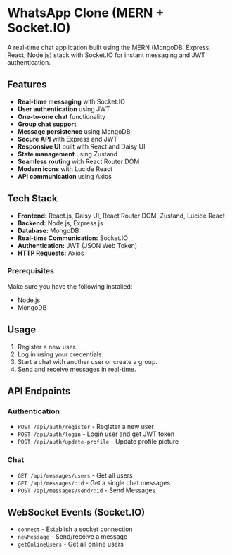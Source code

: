 # WhatsApp Clone (MERN + Socket.IO)

A real-time chat application built using the MERN (MongoDB, Express, React, Node.js) stack with Socket.IO for instant messaging and JWT authentication.

## Features
- **Real-time messaging** with Socket.IO
- **User authentication** using JWT
- **One-to-one chat** functionality
- **Group chat support**
- **Message persistence** using MongoDB
- **Secure API** with Express and JWT
- **Responsive UI** built with React and Daisy UI
- **State management** using Zustand
- **Seamless routing** with React Router DOM
- **Modern icons** with Lucide React
- **API communication** using Axios

## Tech Stack
- **Frontend:** React.js, Daisy UI, React Router DOM, Zustand, Lucide React
- **Backend:** Node.js, Express.js
- **Database:** MongoDB
- **Real-time Communication:** Socket.IO
- **Authentication:** JWT (JSON Web Token)
- **HTTP Requests:** Axios

### Prerequisites
Make sure you have the following installed:
- Node.js
- MongoDB


## Usage
1. Register a new user.
2. Log in using your credentials.
3. Start a chat with another user or create a group.
4. Send and receive messages in real-time.

## API Endpoints

### Authentication
- `POST /api/auth/register` - Register a new user
- `POST /api/auth/login` - Login user and get JWT token
- `POST /api/auth/update-profile` - Update profile picture

### Chat
- `GET /api/messages/users` - Get all users
- `GET /api/messages/:id` - Get a single chat messages
- `POST /api/messages/send/:id` - Send Messages


## WebSocket Events (Socket.IO)
- `connect` - Establish a socket connection
- `newMessage` - Send/receive a message
- `getOnlineUsers` - Get all online users


